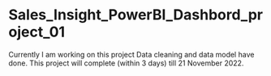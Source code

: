 # Sales_Insight_PowerBI_Dashbord_project_01
Currently I am working on this project
Data cleaning and data model have done.
This project will complete (within 3 days) till 21 November 2022.
